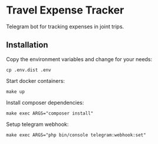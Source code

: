 # Travel Expense Tracker

Telegram bot for tracking expenses in joint trips.

## Installation

Copy the environment variables and change for your needs:

```shell
cp .env.dist .env
```

Start docker containers:

```shell
make up
```

Install composer dependencies:

```shell
make exec ARGS="composer install"
```

Setup telegram webhook:

```shell
make exec ARGS="php bin/console telegram:webhook:set"
```
